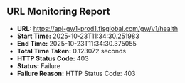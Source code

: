 ## URL Monitoring Report

- **URL:** https://api-gw1-prod1.fisglobal.com/gw/v1/health
- **Start Time:** 2025-10-23T11:34:30.251983
- **End Time:** 2025-10-23T11:34:30.375055
- **Total Time Taken:** 0.123072 seconds
- **HTTP Status Code:** 403
- **Status:** Failure
- **Failure Reason:** HTTP Status Code: 403
